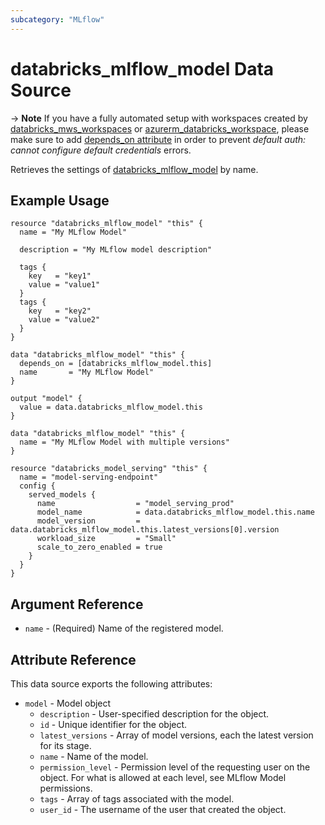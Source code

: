 ```yaml
---
subcategory: "MLflow"
---
```

# databricks_mlflow_model Data Source

-> **Note** If you have a fully automated setup with workspaces created by [databricks_mws_workspaces](../resources/mws_workspaces.md) or [azurerm_databricks_workspace](https://registry.terraform.io/providers/hashicorp/azurerm/latest/docs/resources/databricks_workspace), please make sure to add [depends_on attribute](../index.md#data-resources-and-authentication-is-not-configured-errors) in order to prevent _default auth: cannot configure default credentials_ errors.

Retrieves the settings of [databricks_mlflow_model](../resources/mlflow_model.md) by name.

## Example Usage

```hcl
resource "databricks_mlflow_model" "this" {
  name = "My MLflow Model"

  description = "My MLflow model description"

  tags {
    key   = "key1"
    value = "value1"
  }
  tags {
    key   = "key2"
    value = "value2"
  }
}

data "databricks_mlflow_model" "this" {
  depends_on = [databricks_mlflow_model.this]
  name       = "My MLflow Model"
}

output "model" {
  value = data.databricks_mlflow_model.this
}
```

```hcl
data "databricks_mlflow_model" "this" {
  name = "My MLflow Model with multiple versions"
}

resource "databricks_model_serving" "this" {
  name = "model-serving-endpoint"
  config {
    served_models {
      name                  = "model_serving_prod"
      model_name            = data.databricks_mlflow_model.this.name
      model_version         = data.databricks_mlflow_model.this.latest_versions[0].version
      workload_size         = "Small"
      scale_to_zero_enabled = true
    }
  }
}
```

## Argument Reference

* `name` - (Required) Name of the registered model.

## Attribute Reference

This data source exports the following attributes:

* `model` - Model object
    * `description` - User-specified description for the object.
    * `id` - Unique identifier for the object.
    * `latest_versions` - Array of model versions, each the latest version for its stage.
    * `name` - Name of the model.
    * `permission_level` - Permission level of the requesting user on the object. For what is allowed at each level, see MLflow Model permissions.
    * `tags` - Array of tags associated with the model.
    * `user_id` - The username of the user that created the object.
